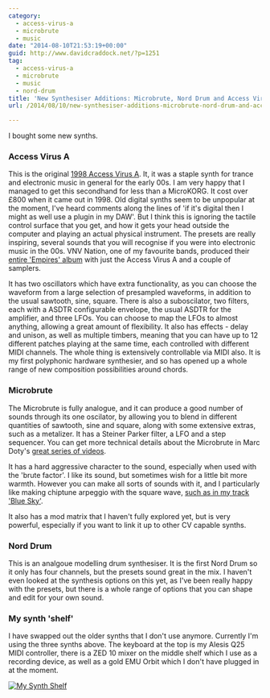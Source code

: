 ```yaml
---
category:
  - access-virus-a
  - microbrute
  - music
date: "2014-08-10T21:53:19+00:00"
guid: http://www.davidcraddock.net/?p=1251
tag:
  - access-virus-a
  - microbrute
  - music
  - nord-drum
title: 'New Synthesiser Additions: Microbrute, Nord Drum and Access Virus A'
url: /2014/08/10/new-synthesiser-additions-microbrute-nord-drum-and-access-virus-a/

---
```

I bought some new synths.

### Access Virus A

This is the original [1998 Access Virus A](http://www.vintagesynth.com/misc/virusa.php). It, it was a staple synth for trance and electronic music in general for the early 00s. I am very happy that I managed to get this secondhand for less than a MicroKORG. It cost over £800 when it came out in 1998. Old digital synths seem to be unpopular at the moment, I've heard comments along the lines of 'if it's digital then I might as well use a plugin in my DAW'. But I think this is ignoring the tactile control surface that you get, and how it gets your head outside the computer and playing an actual physical instrument. The presets are really inspiring, several sounds that you will recognise if you were into electronic music in the 00s. VNV Nation, one of my favourite bands, produced their [entire 'Empires' album](http://www.youtube.com/watch?v=vDPwv0n8LzY) with just the Access Virus A and a couple of samplers.

It has two oscillators which have extra functionality, as you can choose the waveform from a large selection of presampled waveforms, in addition to the usual sawtooth, sine, square. There is also a suboscilator, two filters, each with a ASDTR configurable envelope, the usual ASDTR for the amplifier, and three LFOs. You can choose to map the LFOs to almost anything, allowing a great amount of flexibility. It also has effects - delay and unison, as well as multiple timbers, meaning that you can have up to 12 different patches playing at the same time, each controlled with different MIDI channels. The whole thing is extensively controllable via MIDI also. It is my first polyphonic hardware synthesier, and so has opened up a whole range of new composition possibilities around chords.

### Microbrute

The Microbrute is fully analogue, and it can produce a good number of sounds through its one oscilator, by allowing you to blend in different quantities of sawtooth, sine and square, along with some extensive extras, such as a metalizer. It has a Steiner Parker filter, a LFO and a step sequencer. You can get more technical details about the Microbrute in Marc Doty's [great series of videos](https://www.youtube.com/watch?v=3R_b2f74uZE&list=RD3R_b2f74uZE#t=41).

It has a hard aggressive character to the sound, especially when used with the 'brute factor'. I like its sound, but sometimes wish for a little bit more warmth. However you can make all sorts of sounds with it, and I particularly like making chiptune arpeggio with the square wave, [such as in my track 'Blue Sky'](https://soundcloud.com/cachebuster/blue-sky).

It also has a mod matrix that I haven't fully explored yet, but is very powerful, especially if you want to link it up to other CV capable synths.

### Nord Drum

This is an analgoue modelling drum synthesiser. It is the first Nord Drum so it only has four channels, but the presets sound great in the mix. I haven't even looked at the synthesis options on this yet, as I've been really happy with the presets, but there is a whole range of options that you can shape and edit for your own sound.

### My synth 'shelf'

I have swapped out the older synths that I don't use anymore. Currently I'm using the three synths above. The keyboard at the top is my Alesis Q25 MIDI controller, there is a ZED 10 mixer on the middle shelf which I use as a recording device, as well as a gold EMU Orbit which I don't have plugged in at the moment.

[![My Synth Shelf](/wp-content/uploads/2014/08/synths.jpg)](/wp-content/uploads/2014/08/synths.jpg)
